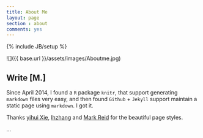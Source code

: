 ```yaml
---
title: About Me
layout: page
section : about
comments: yes
---
```

{% include JB/setup %}

![]({{ base.url }}/assets/images/Aboutme.jpg)

## Write  **[M.]**    

Since April 2014, I found a `R` package `knitr`, that support generating `markdown` files very easy, and then found `Github` + `Jekyll` support maintain a static page using `markdown`. I got it.

Thanks [yihui Xie](http://yihui.name), [lhzhang](http://lhzhang.com) and [Mark Reid](http://mark.reid.name/) for the beautiful page styles.


...

